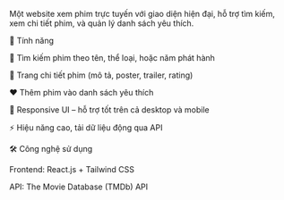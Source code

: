 Một website xem phim trực tuyến với giao diện hiện đại, hỗ trợ tìm kiếm, xem chi tiết phim, và quản lý danh sách yêu thích.

🚀 Tính năng

🔎 Tìm kiếm phim theo tên, thể loại, hoặc năm phát hành

📄 Trang chi tiết phim (mô tả, poster, trailer, rating)

❤️ Thêm phim vào danh sách yêu thích

📱 Responsive UI – hỗ trợ tốt trên cả desktop và mobile

⚡ Hiệu năng cao, tải dữ liệu động qua API

🛠️ Công nghệ sử dụng

Frontend: React.js + Tailwind CSS

API: The Movie Database (TMDb) API
